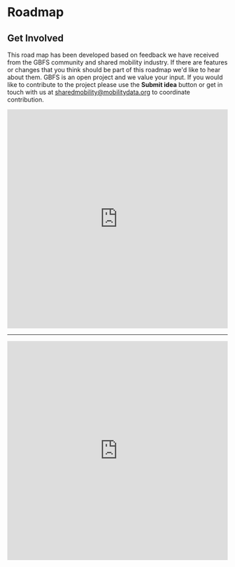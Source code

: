 # Roadmap
## Get Involved
This road map has been developed based on feedback we have received from the GBFS community and shared mobility industry. If there are features or changes that you think should be part of this roadmap we'd like to hear about them. GBFS is an open project and we value your input.
If you would like to contribute to the project please use the **Submit idea** button or get in touch with us at [sharedmobility@mobilitydata.org](mailto:sharedmobility@mobilitydata.org) to coordinate contribution.

<iframe src="https://portal.productboard.com/vejjy7p1a6gzdqbs2ev2ztn6?hide_logo=1" frameborder="0" height=500px width=100%></iframe>
<hr>
<iframe src="https://portal.productboard.com/xcpvceqebovhprgzprgr2ryb?hide_logo=1" frameborder="0" height=500px width=100%></iframe>